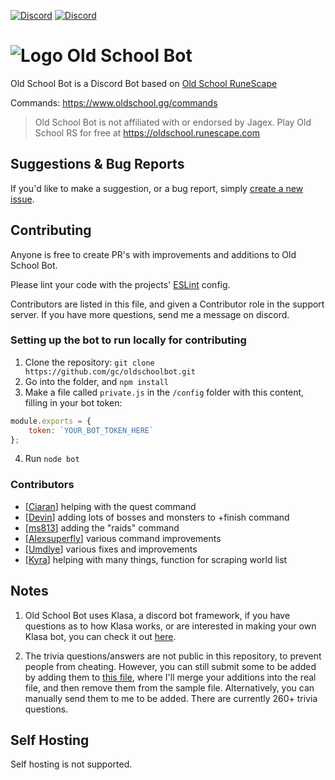[![Discord](https://i.imgur.com/AWqUL0x.png)](http://discord.gg/osb) [![Discord](https://i.imgur.com/OcOyprP.png)](https://www.oldschool.gg/commands)

# ![Logo](https://i.imgur.com/VLvOEwo.png) Old School Bot

Old School Bot is a Discord Bot based on [Old School RuneScape](https://oldschool.runescape.com/)

Commands: https://www.oldschool.gg/commands

> Old School Bot is not affiliated with or endorsed by Jagex. Play Old School RS for free at https://oldschool.runescape.com

## Suggestions & Bug Reports

If you'd like to make a suggestion, or a bug report, simply [create a new issue](https://github.com/gc/oldschoolbot/issues/new).

## Contributing

Anyone is free to create PR's with improvements and additions to Old School Bot.

Please lint your code with the projects' [ESLint](https://eslint.org/) config.

Contributors are listed in this file, and given a Contributor role in the support server. If you have more questions, send me a message on discord.

### Setting up the bot to run locally for contributing

1. Clone the repository: `git clone https://github.com/gc/oldschoolbot.git`
2. Go into the folder, and
   `npm install`
3. Make a file called `private.js` in the `/config` folder with this content, filling in your bot token:

```js
module.exports = {
	token: `YOUR_BOT_TOKEN_HERE`
};
```

4. Run `node bot`

### Contributors

-   [[Ciaran](https://github.com/ciaranlangton)] helping with the quest command
-   [[Devin](https://github.com/devin8)] adding lots of bosses and monsters to +finish command
-   [[ms813](https://github.com/ms813)] adding the "raids" command
-   [[Alexsuperfly](alexsuperfly)] various command improvements
-   [[Umdlye](https://github.com/umdlye)] various fixes and improvements
-   [[Kyra](https://github.com/kyranet)] helping with many things, function for scraping world list

## Notes

1.  Old School Bot uses Klasa, a discord bot framework, if you have questions as to how Klasa works, or are interested in making your own Klasa bot, you can check it out [here](https://klasa.js.org/#/).

2.  The trivia questions/answers are not public in this repository, to prevent people from cheating. However, you can still submit some to be added by adding them to [this file](https://github.com/gc/oldschoolbot/blob/master/data/trivia-questions-format.json), where I'll merge your additions into the real file, and then remove them from the sample file. Alternatively, you can manually send them to me to be added. There are currently 260+ trivia questions.

## Self Hosting

Self hosting is not supported.
